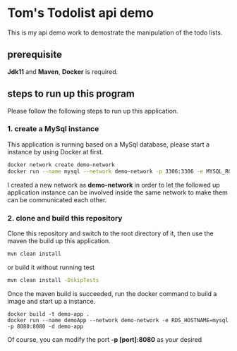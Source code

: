 # Tom's Todolist api demo
This is my api demo work to demostrate the manipulation of the todo lists.

## prerequisite
**Jdk11** and **Maven**, **Docker** is required.
## steps to run up this program
Please follow the following steps to run up this application.
### 1. create a MySql instance
This application is running based on a MySql database, please start a instance by using Docker at first.
```bash
docker network create demo-network
docker run --name mysql --network demo-network -p 3306:3306 -e MYSQL_ROOT_PASSWORD=root -e MYSQL_DATABASE=demoDB -d mysql:8
```
I created a new network as **demo-network** in order to let the followed up application instance can be involved inside the same network to make them can be communicated each other.
### 2. clone and build this repository
Clone this repository and switch to the root directory of it, then use the maven the build up this application.
```bash
mvn clean install
```
or build it without running test
```bash
mvn clean install -DskipTests
```
Once the maven build is succeeded, run the docker command to build a image and start up a instance.
```
docker build -t demo-app .
docker run --name demoApp --network demo-network -e RDS_HOSTNAME=mysql -p 8080:8080 -d demo-app
```
Of course, you can modify the port **-p [port]:8080** as your desired
